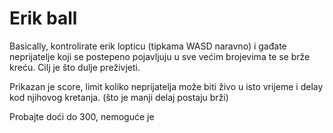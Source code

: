 # Erik ball

Basically, kontrolirate erik lopticu (tipkama WASD naravno)
i gađate neprijatelje koji se postepeno pojavljuju u sve većim brojevima te se brže kreću.
Cilj je što dulje preživjeti.

Prikazan je score, limit koliko neprijatelja može biti živo u isto vrijeme i delay
kod njihovog kretanja. (što je manji delaj postaju brži)

Probajte doći do 300, nemoguće je
